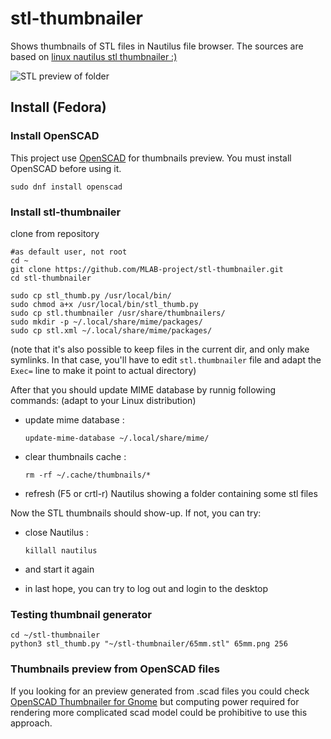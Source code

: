 # stl-thumbnailer
Shows thumbnails of STL files in Nautilus file browser. The sources are based on [linux nautilus stl thumbnailer :)](http://www.thingiverse.com/thing:258653)

![STL preview of folder](STL-thumbnailer_screenshot.png)

## Install (Fedora)

### Install OpenSCAD

This project use [OpenSCAD](http://www.openscad.org/) for thumbnails preview. You must install OpenSCAD before using it.

	sudo dnf install openscad

### Install stl-thumbnailer

clone from repository

	#as default user, not root
	cd ~
    git clone https://github.com/MLAB-project/stl-thumbnailer.git
    cd stl-thumbnailer

    sudo cp stl_thumb.py /usr/local/bin/
    sudo chmod a+x /usr/local/bin/stl_thumb.py
    sudo cp stl.thumbnailer /usr/share/thumbnailers/
	sudo mkdir -p ~/.local/share/mime/packages/
    sudo cp stl.xml ~/.local/share/mime/packages/

(note that it's also possible to keep files in the current dir, and only make symlinks. In that case, you'll have to edit `stl.thumbnailer` file and adapt the `Exec=` line to make it point to actual directory)

After that you should update MIME database by runnig following commands:
(adapt to your Linux distribution)

  - update mime database :

        update-mime-database ~/.local/share/mime/

  - clear thumbnails cache :

        rm -rf ~/.cache/thumbnails/*

  - refresh (F5 or crtl-r) Nautilus showing a folder containing some stl files

Now the STL thumbnails should show-up. If not, you can try:

  - close Nautilus :

        killall nautilus

  - and start it again
  - in last hope, you can try to log out and login to the desktop

### Testing thumbnail generator
	cd ~/stl-thumbnailer
	python3 stl_thumb.py "~/stl-thumbnailer/65mm.stl" 65mm.png 256

### Thumbnails preview from OpenSCAD files

If you looking for an preview generated from .scad files you could check [OpenSCAD Thumbnailer for Gnome](http://srlm.io/2015/12/15/scad-thumbnailer/) but computing power required for rendering more complicated scad model could be prohibitive to use this approach.
